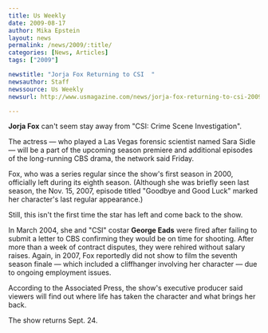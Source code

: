 ```yaml
---
title: Us Weekly
date: 2009-08-17
author: Mika Epstein
layout: news
permalink: /news/2009/:title/
categories: [News, Articles]
tags: ["2009"]

newstitle: "Jorja Fox Returning to CSI  "
newsauthor: Staff  
newssource: Us Weekly  
newsurl: http://www.usmagazine.com/news/jorja-fox-returning-to-csi-2009177  

---
```


**Jorja Fox** can't seem stay away from "CSI: Crime Scene Investigation".

The actress &#8212; who played a Las Vegas forensic scientist named Sara Sidle &#8212; will be a part of the upcoming season premiere and additional episodes of the long-running CBS drama, the network said Friday.

Fox, who was a series regular since the show's first season in 2000, officially left during its eighth season. (Although she was briefly seen last season, the Nov. 15, 2007, episode titled "Goodbye and Good Luck" marked her character's last regular appearance.)

Still, this isn't the first time the star has left and come back to the show.

In March 2004, she and "CSI" costar **George Eads** were fired after failing to submit a letter to CBS confirming they would be on time for shooting. After more than a week of contract disputes, they were rehired without salary raises. Again, in 2007, Fox reportedly did not show to film the seventh season finale &#8212; which included a cliffhanger involving her character &#8212; due to ongoing employment issues. 

According to the Associated Press, the show's executive producer said viewers will find out where life has taken the character and what brings her back.

The show returns Sept. 24.  
